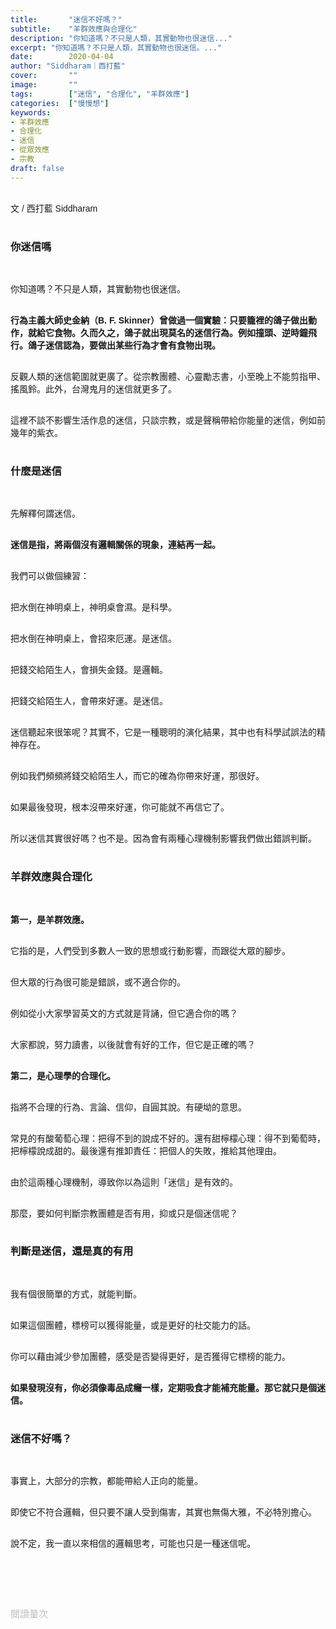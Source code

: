 ```yaml
---
title:       "迷信不好嗎？"
subtitle:    "羊群效應與合理化"
description: "你知道嗎？不只是人類，其實動物也很迷信..."
excerpt: "你知道嗎？不只是人類，其實動物也很迷信。..."
date:        2020-04-04
author: "Siddharam｜西打藍"
cover:       ""
image:       ""
tags:        ["迷信", "合理化", "羊群效應"]
categories:  ["慢慢想"]
keywords:
- 羊群效應
- 合理化
- 迷信
- 從眾效應
- 宗教
draft: false
---
```


<article style="font-family: 'Noto Sans TC', '微軟正黑體', sans-serif; font-weight: 300;">

<br>文 / 西打藍 Siddharam<br><br>

<h3 class="article-h1-color">你迷信嗎</h3><br>

你知道嗎？不只是人類，其實動物也很迷信。<br><br>

<b>行為主義大師史金納（B. F. Skinner）曾做過一個實驗：只要籠裡的鴿子做出動作，就給它食物。久而久之，鴿子就出現莫名的迷信行為。例如撞頭、逆時鐘飛行。鴿子迷信認為，要做出某些行為才會有食物出現。</b><br><br>

反觀人類的迷信範圍就更廣了。從宗教團體、心靈勵志書，小至晚上不能剪指甲、搖風鈴。此外，台灣鬼月的迷信就更多了。<br><br>

這裡不談不影響生活作息的迷信，只談宗教，或是聲稱帶給你能量的迷信，例如前幾年的紫衣。<br><br>

<h3 class="article-h1-color">什麼是迷信</h3><br>

先解釋何謂迷信。<br><br>

<b>迷信是指，將兩個沒有邏輯關係的現象，連結再一起。</b><br><br>

我們可以做個練習：<br><br>

把水倒在神明桌上，神明桌會濕。是科學。<br><br>

把水倒在神明桌上，會招來厄運。是迷信。<br><br>

把錢交給陌生人，會損失金錢。是邏輯。<br><br>

把錢交給陌生人，會帶來好運。是迷信。<br><br>

迷信聽起來很笨呢？其實不，它是一種聰明的演化結果，其中也有科學試誤法的精神存在。<br><br>

例如我們頻頻將錢交給陌生人，而它的確為你帶來好運，那很好。<br><br>

如果最後發現，根本沒帶來好運，你可能就不再信它了。<br><br>

所以迷信其實很好嗎？也不是。因為會有兩種心理機制影響我們做出錯誤判斷。<br><br>

<h3 class="article-h1-color">羊群效應與合理化</h3><br>

<b>第一，是羊群效應。</b><br><br>

它指的是，人們受到多數人一致的思想或行動影響，而跟從大眾的腳步。<br><br>

但大眾的行為很可能是錯誤，或不適合你的。<br><br>

例如從小大家學習英文的方式就是背誦，但它適合你的嗎？<br><br>

大家都說，努力讀書，以後就會有好的工作，但它是正確的嗎？<br><br>

<b>第二，是心理學的合理化。</b><br><br>

指將不合理的行為、言論、信仰，自圓其說。有硬坳的意思。<br><br>

常見的有酸葡萄心理：把得不到的說成不好的。還有甜檸檬心理：得不到葡萄時，把檸檬說成甜的。最後還有推卸責任：把個人的失敗，推給其他理由。<br><br>

由於這兩種心理機制，導致你以為這則「迷信」是有效的。<br><br>

那麼，要如何判斷宗教團體是否有用，抑或只是個迷信呢？<br><br>

<h3 class="article-h1-color">判斷是迷信，還是真的有用</h3><br>

我有個很簡單的方式，就能判斷。<br><br>

如果這個團體，標榜可以獲得能量，或是更好的社交能力的話。<br><br>

你可以藉由減少參加團體，感受是否變得更好，是否獲得它標榜的能力。<br><br>

<b>如果發現沒有，你必須像毒品成癮一樣，定期吸食才能補充能量。那它就只是個迷信。</b><br><br>

<h3 class="article-h1-color">迷信不好嗎？</h3><br>

事實上，大部分的宗教，都能帶給人正向的能量。<br><br>

即使它不符合邏輯，但只要不讓人受到傷害，其實也無傷大雅，不必特別擔心。<br><br>

說不定，我一直以來相信的邏輯思考，可能也只是一種迷信呢。<br><br>



<br><br><br>

</article>

<div style="color: #bfbfbf; font-size: 15px;" id="busuanzi_container_page_pv">
  閱讀量<span id="busuanzi_value_page_pv"></span>次
</div>

<script src="../../js/post.js"></script>




